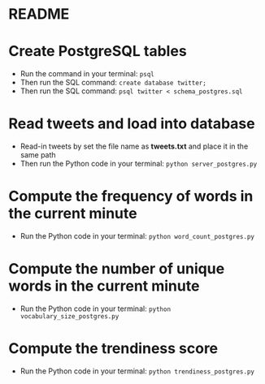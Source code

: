 # README

# Create PostgreSQL tables

- Run the command in your terminal: `psql`
- Then run the SQL command: `create database twitter;`
- Then run the SQL command: `psql twitter < schema_postgres.sql`

# Read tweets and load into database

- Read-in tweets by set the file name as **tweets.txt** and place it in the same path
- Then run the Python code in your terminal: `python server_postgres.py`

# Compute the frequency of words in the current minute

- Run the Python code in your terminal: `python word_count_postgres.py`

# Compute the number of unique words in the current minute

- Run the Python code in your terminal: `python vocabulary_size_postgres.py`

# Compute the trendiness score

- Run the Python code in your terminal: `python trendiness_postgres.py`

